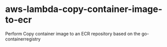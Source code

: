 # aws-lambda-copy-container-image-to-ecr
Perform Copy container image to an ECR repository based on the go-containerregistry

